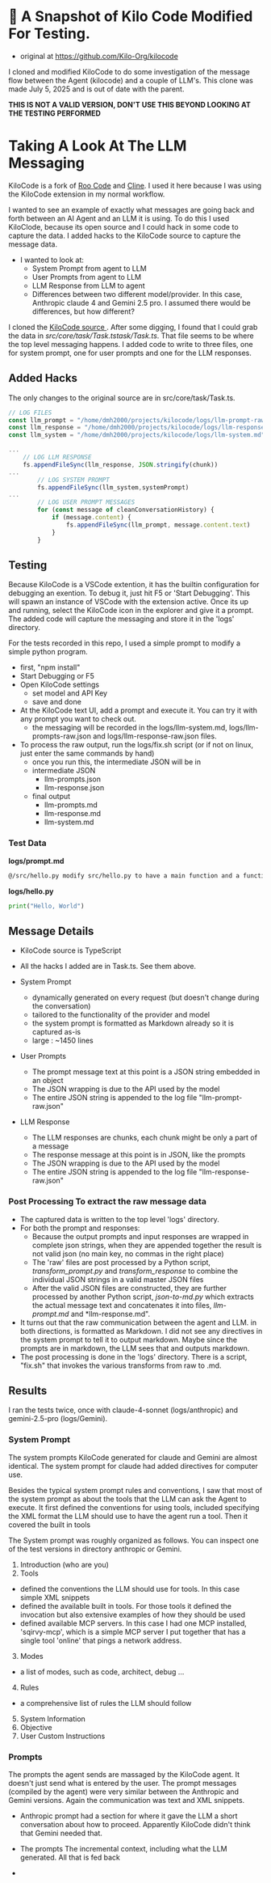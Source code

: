 # 🚀 A Snapshot of Kilo Code Modified For Testing.

- original at https://github.com/Kilo-Org/kilocode

I cloned and modified KiloCode to do some investigation of the message flow between the Agent (kilocode) and a couple of LLM's. This clone was made July 5, 2025 and is out of date with the parent.

**THIS IS NOT A VALID VERSION, DON'T USE THIS BEYOND LOOKING AT THE TESTING PERFORMED**

# Taking A Look At The LLM Messaging

KiloCode is a fork of [Roo Code](https://github.com/RooVetGit/Roo-Code) and [Cline](https://github.com/cline/cline). I used it here because I was using the KiloCode extension in my normal workflow.

I wanted to see an example of exactly what messages are going back and forth between an AI Agent and an LLM it is using. To do this I used KiloClode, because its open source and I could hack in some code to capture the data. I added hacks to the KiloCode source to capture the message data.

- I wanted to look at:
    - System Prompt from agent to LLM
    - User Prompts from agent to LLM
    - LLM Response from LLM to agent
    - Differences between two different model/provider. In this case, Anthropic claude 4 and Gemini 2.5 pro. I assumed there would be differences, but how different?

I cloned the [KiloCode source ](https://github.com/Kilo-Org/kilocode). After some digging, I found that I could grab the data in _src/core/task/Task.tstask/Task.ts_. That file seems to be where the top level messaging happens. I added code to write to three files, one for system prompt, one for user prompts and one for the LLM responses.

## Added Hacks

The only changes to the original source are in src/core/task/Task.ts.

```ts
// LOG FILES
const llm_prompt = "/home/dmh2000/projects/kilocode/logs/llm-prompt-raw.json"
const llm_response = "/home/dmh2000/projects/kilocode/logs/llm-response-raw.json"
const llm_system = "/home/dmh2000/projects/kilocode/logs/llm-system.md"

...
    // LOG LLM RESPONSE
    fs.appendFileSync(llm_response, JSON.stringify(chunk))
...
		// LOG SYSTEM PROMPT
		fs.appendFileSync(llm_system,systemPrompt)
...
		// LOG USER PROMPT MESSAGES
		for (const message of cleanConversationHistory) {
			if (message.content) {
				fs.appendFileSync(llm_prompt, message.content.text)
			}
		}
```

## Testing

Because KiloCode is a VSCode extention, it has the builtin configuration for debugging an exention. To debug it, just hit F5 or 'Start Debugging'. This will spawn an instance of VSCode with the extension active. Once its up and running, select the KiloCode icon in the explorer and give it a prompt. The added code will capture the messaging and store it in the 'logs' directory.

For the tests recorded in this repo, I used a simple prompt to modify a simple python program.

- first, "npm install"
- Start Debugging or F5
- Open KiloCode settings
    - set model and API Key
    - save and done
- At the KiloCode text UI, add a prompt and execute it. You can try it with any prompt you want to check out.
    - the messaging will be recorded in the logs/llm-system.md, logs/llm-prompts-raw.json and logs/llm-response-raw.json files.
- To process the raw output, run the logs/fix.sh script (or if not on linux, just enter the same commands by hand)
    - once you run this, the intermediate JSON will be in
    - intermediate JSON
        - llm-prompts.json
        - llm-response.json
    - final output
        - llm-prompts.md
        - llm-response.md
        - llm-system.md

### Test Data

**logs/prompt.md**

```markdown
@/src/hello.py modify src/hello.py to have a main function and a function named "greeting". the main function will pass a string to the greeting function and the greeting function will print the string.
```

**logs/hello.py**

```python
print("Hello, World")
```

## Message Details

- KiloCode source is TypeScript
- All the hacks I added are in Task.ts. See them above.

- System Prompt
    - dynamically generated on every request (but doesn't change during the conversation)
    - tailored to the functionality of the provider and model
    - the system prompt is formatted as Markdown already so it is captured as-is
    - large : ~1450 lines
- User Prompts
    - The prompt message text at this point is a JSON string embedded in an object
    - The JSON wrapping is due to the API used by the model
    - The entire JSON string is appended to the log file "llm-prompt-raw.json"
- LLM Response

    - The LLM responses are chunks, each chunk might be only a part of a message
    - The response message at this point is in JSON, like the prompts
    - The JSON wrapping is due to the API used by the model
    - The entire JSON string is appended to the log file "llm-response-raw.json"

### Post Processing To extract the raw message data

- The captured data is written to the top level 'logs' directory.
- For both the prompt and responses:
    - Because the output prompts and input responses are wrapped in complete json strings, when they are appended together the result is not valid json (no main key, no commas in the right place)
    - The 'raw' files are post processed by a Python script, _transform_prompt.py_ and _transform_response_ to combine the individual JSON strings in a valid master JSON files
    - After the valid JSON files are constructed, they are further processed by another Python script, _json-to-md.py_ which extracts the actual message text and concatenates it into files, _llm-prompt.md_ and \*llm-response.md".
- It turns out that the raw communication between the agent and LLM. in both directions, is formatted as Markdown. I did not see any directives in the system prompt to tell it to output markdown. Maybe since the prompts are in markdown, the LLM sees that and outputs markdown.
- The post processing is done in the 'logs' directory. There is a script, "fix.sh" that invokes the various transforms from raw to .md.

## Results

I ran the tests twice, once with claude-4-sonnet (logs/anthropic) and gemini-2.5-pro (logs/Gemini).

### System Prompt

The system prompts KiloCode generated for claude and Gemini are almost identical. The system prompt for claude had added directives for computer use.

Besides the typical system prompt rules and conventions, I saw that most of the system prompt as about the tools that the LLM can ask the Agent to execute. It first defined the conventions for using tools, included specifying the XML format the LLM should use to have the agent run a tool. Then it covered the built in tools

The System prompt was roughly organized as follows. You can inspect one of the test versions in directory anthropic or Gemini.

1. Introduction (who are you)
2. Tools

- defined the conventions the LLM should use for tools. In this case simple XML snippets
- defined the available built in tools. For those tools it defined the invocation but also extensive examples of how they should be used
- defined available MCP servers. In this case I had one MCP installed, 'sqirvy-mcp', which is a simple MCP server I put together that has a single tool 'online' that pings a network address.

3. Modes

- a list of modes, such as code, architect, debug ...

4. Rules

- a comprehensive list of rules the LLM should follow

5. System Information
6. Objective
7. User Custom Instructions

### Prompts

The prompts the agent sends are massaged by the KiloCode agent. It doesn't just send what is entered by the user. The prompt messages (compiled by the agent) were very similar between the Anthropic and Gemini versions. Again the communication was text and XML snippets.

- Anthropic prompt had a section for <thinking> where it gave the LLM a short conversation about how to proceed. Apparently KiloCode didn't think that Gemini needed that.

- The prompts The incremental context, including what the LLM generated. All that is fed back
-
